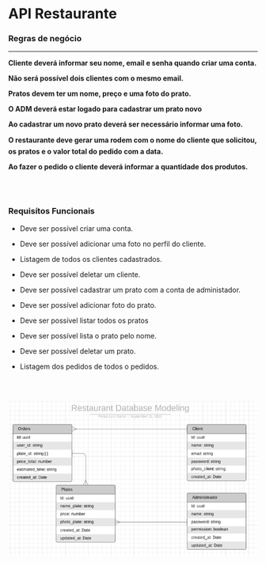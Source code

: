 
# API Restaurante

### Regras de negócio
****
**Cliente deverá informar seu nome, email e senha quando criar uma conta.**

**Não será possível dois clientes com o mesmo email.**

**Pratos devem ter um nome, preço e uma foto do prato.**

**O ADM deverá estar logado para cadastrar um prato novo**

**Ao cadastrar um novo prato deverá ser necessário informar uma foto.**

**O restaurante deve gerar uma rodem com o nome do cliente que solicitou, os pratos e o valor total do pedido com a data.**

**Ao fazer o pedido o cliente deverá informar a quantidade dos produtos.**

<br>
<br>

### Requisítos Funcionais

- Deve ser possível criar uma conta.

- Deve ser possível adicionar uma foto no perfil do cliente.

- Listagem de todos os clientes cadastrados.

- Deve ser possível deletar um cliente.

- Deve ser possível cadastrar um prato com a conta de administador.

- Deve ser possível adicionar foto do prato.

- Deve ser possível listar todos os pratos

- Deve ser possível lista o prato pelo nome.

- Deve ser possível deletar um prato.

- Listagem dos pedidos de todos o pedidos.

<br>
<br>

![alt text](db-restaurant-api.png)